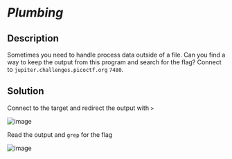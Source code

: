 # _Plumbing_
## Description
Sometimes you need to handle process data outside of a file. Can you find a way to keep the output from this program and search for the flag? Connect to `jupiter.challenges.picoctf.org` `7480`.
## Solution
Connect to the target and redirect the output with `>`

![image](https://user-images.githubusercontent.com/70738420/178361933-fa57f3a7-3e14-4197-90e5-5aa7251aca12.png)

Read the output and `grep` for the flag

![image](https://user-images.githubusercontent.com/70738420/178362133-4bb2e1db-b788-4dae-b31d-4d7ac0b3eab7.png)